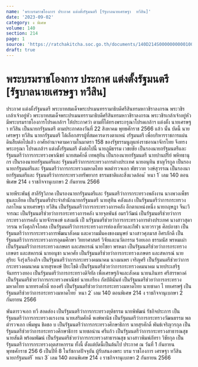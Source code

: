 ```yaml
---
name: 'พระบรมราชโองการ ประกาศ แต่งตั้งรัฐมนตรี [รัฐบาลนายเศรษฐา  ทวีสิน]'
date: '2023-09-02'
category: ง พิเศษ
volume: 140
section: 214
page: 1
source: 'https://ratchakitcha.soc.go.th/documents/140D214S0000000000100.pdf'
draft: true
---
```


# พระบรมราชโองการ ประกาศ แต่งตั้งรัฐมนตรี [รัฐบาลนายเศรษฐา  ทวีสิน]

ประกาศ แต่งตั้งรัฐมนตรี พระบาทสมเด็จพระปรเมนทรรามาธิบดีศรีสินทรมหาวชิราลงกรณ พระวชิรเกล้าเจ้าอยู่หัว พระบาทสมเด็จพระปรเมนทรรามาธิบดีศรีสินทรมหาวชิราลงกรณ พระวชิรเกล้าเจ้าอยู่หัว มีพระบรมราชโองการโปรดเกล้าฯ ให้ประกาศว่า ตามที่ได้ทรงพระกรุณาโปรดเกล้าฯ แต่งตั้ง นายเศรษฐา ทวีสิน เป็นนายกรัฐมนตรี ตามประกาศลงวันที่ 22 สิงหาคม พุทธศักราช 2566 แล้ว นั้น บัดนี้ นายเศรษฐา ทวีสิน นายกรัฐมนตรี ได้เลือกสรรผู้ที่สมควรดารงตาแหน่ งรัฐมนตรี เพื่อบริหารราชการแผ่นดินสืบต่อไปแล้ว อาศัยอำนาจตามความในมาตรา 158 ของรัฐธรรมนูญแห่งราชอาณาจักรไทย จึงทรงพระกรุณา โปรดเกล้าฯ แต่งตั้งรัฐมนตรี ดังต่อไปนี้ นายภูมิธรรม เวชยชัย เป็นรองนายกรัฐมนตรีและ รัฐมนตรีว่าการกระทรวงพาณิชย์ นายสมศักดิ์ เทพสุทิน เป็นรองนายกรัฐมนตรี นายปานปรีย์ พหิทธานุกร เป็นรองนายกรัฐมนตรีและ รัฐมนตรีว่าการกระทรวงการต่างประเทศ นายอนุทิน ชาญวีรกูล เป็นรองนายกรัฐมนตรีและ รัฐมนตรีว่าการกระทรวงมหาดไทย พลตำรวจเอก พัชรวาท วงษ์สุวรรณ เป็นรองนา ยกรัฐมนตรีและ รัฐมนตรีว่าการกระทรวงทรัพยากร ธรรมชาติและสิ่งแวดล้อม ้ หนา 1 ่ เลม 140 ตอนพิเศษ 214 ง ราชกิจจานุเบกษา 2 กันยายน 2566

นายพีระพันธุ์ สาลีรัฐวิภาค เป็นรองนายกรัฐมนตรีและ รัฐมนตรีว่าการกระทรวงพลังงาน นางพวงเพ็ชร ชุนละเอียด เป็นรัฐมนตรีประจำสำนักนายกรัฐมนตรี นายสุทิน คลังแสง เป็นรัฐมนตรีว่าการกระทรวงกลาโหม นายเศรษฐา ทวีสิน เป็นรัฐมนตรีว่าการกระทรวงการคลัง อีกตาแหน่งหนึ่ง นายกฤษฎา จีนะวิจารณะ เป็นรัฐมนตรีช่วยว่าการกระทรวงการคลัง นายจุลพันธ์ อมรวิวัฒน์ เป็นรัฐมนตรีช่วยว่าการกระทรวงการคลัง นายจักรพงษ์ แสงมณี เป็ นรัฐมนตรีช่วยว่าการกระทรวงการต่างประเทศ นางสาวสุดาวรรณ หวังศุภกิจโกศล เป็นรัฐมนตรีว่าการกระทรวงการท่องเที่ยวและกีฬา นายวราวุธ ศิลปอาชา เป็นรัฐมนตรีว่าการกระทรวงการพัฒนาสังคม และความมั่นคงของมนุษย์ นางสาวศุภมาส อิศรภักดี เป็นรัฐมนตรีว่าการกระทรวงการอุดมศึกษา วิทยาศาสตร์ วิจัยและนวัตกรรม ร้อยเอก ธรรมนัส พรหมเผ่า เป็นรัฐมนตรีว่าการกระทรวงเกษตร และสหกรณ์ นายไชยา พรหมา เป็นรัฐมนตรีช่วยว่าการกระทรวงเกษตร และสหกรณ์ นายอนุชา นาคาศัย เป็นรัฐมนตรีช่วยว่าการกระทรวงเกษตร และสหกรณ์ นายสุริยะ จึงรุ่งเรืองกิจ เป็นรัฐมนตรีว่าการกระทรวงคมนาคม นางมนพร เจริญศรี เป็นรัฐมนตรีช่วยว่าการกระทรวงคมนาคม นายสุรพงษ์ ปิยะโชติ เป็นรัฐมนตรีช่วยว่าการกระทรวงคมนาคม นายประเสริฐ จันทรรวงทอง เป็นรัฐมนตรีว่าการกระทรวงดิจิทัล เพื่อเศรษฐกิจและสังคม นายนภินทร ศรีสรรพางค์ เป็นรัฐมนตรีช่วยว่าการกระทรวงพาณิชย์ นายเกรียง กัลป์ตินันท์ เป็นรัฐมนตรีช่วยว่าการกระทรวงมหาดไทย นายทรงศักดิ์ ทองศรี เป็นรัฐมนตรีช่วยว่าการกระทรวงมหาดไทย นายชาดา ไ ทยเศรษฐ์ เป็นรัฐมนตรีช่วยว่าการกระทรวงมหาดไทย ้ หนา 2 ่ เลม 140 ตอนพิเศษ 214 ง ราชกิจจานุเบกษา 2 กันยายน 2566

พันตารวจเอก ทวี สอดส่อง เป็นรัฐมนตรีว่าการกระทรวงยุติธรรม นายพิพัฒน์ รัชกิจประการ เป็นรัฐมนตรีว่าการกระทรวงแรงงาน นายเสริมศักดิ์ พงษ์พานิช เป็นรัฐมนตรีว่าการกระทรวงวัฒนธรรม พลตำรวจเอก เพิ่มพูน ชิดชอ บ เป็นรัฐมนตรีว่าการกระทรวงศึกษาธิการ นายสุรศักดิ์ พันธ์เจริญวรกุล เป็นรัฐมนตรีช่วยว่าการกระทรวงศึกษาธิการ นายชลน่าน ศรีแก้ว เป็นรัฐมนตรีว่าการกระทรวงสาธารณสุข นายสันติ พร้อมพัฒน์ เป็นรัฐมนตรีช่วยว่าการกระทรวงสาธารณสุข นางสาวพิมพ์ภัทรา วิชัยกุล เป็นรัฐมนตรีว่าการกระทรวงอุตสาหกรรม ทั้งนี้ ตั้งแต่บัดนี้เป็นต้นไป ประกาศ ณ วันที่ 1 กันยายน พุทธศักราช 256 6 เป็นปีที่ 8 ในรัชกาลปัจจุบัน ผู้รับสนองพระ บรม ราชโองการ เศรษฐา ทวีสิน นายกรัฐมนตรี ้ หนา 3 ่ เลม 140 ตอนพิเศษ 214 ง ราชกิจจานุเบกษา 2 กันยายน 2566
